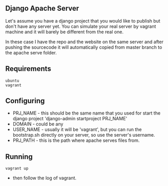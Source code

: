 ## Django Apache Server
Let's assume you have a django project that you would like to publish but don't have any server yet. You can simulate your real server by vagrant machine and it will barely be different from the real one.

In these case I have the repo and the website on the same server and after pushing the sourcecode it will automatically copied from master branch to the apache serve folder.

## Requirements
	ubuntu
	vagrant

## Configuring

 -  PRJ_NAME   - this should be the same name that you used for start the django project 'django-admin startproject PRJ_NAME' 
 -  DOMAIN 	   - could be any
 -  USER_NAME  - usually it will be 'vagrant', but you can run the bootstrap.sh directly on your server, so use the server's username.
 -  PRJ_PATH   - this is the path where apache serves files from.

## Running
`vagrant up`
 - then follow the log of vagrant.
